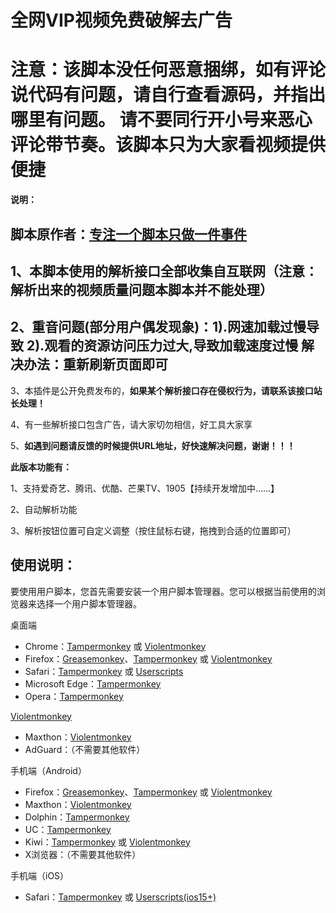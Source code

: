 # 全网VIP视频免费破解去广告

# 注意：该脚本没任何恶意捆绑，如有评论说代码有问题，请自行查看源码，并指出哪里有问题。 请不要同行开小号来恶心评论带节奏。该脚本只为大家看视频提供便捷

**说明：**
## 脚本原作者：[专注一个脚本只做一件事件](https://greasyfork.org/zh-CN/scripts/438657-%E5%85%A8%E7%BD%91vip%E8%A7%86%E9%A2%91%E5%85%8D%E8%B4%B9%E7%A0%B4%E8%A7%A3-%E4%B8%93%E6%B3%A8%E4%B8%80%E4%B8%AA%E8%84%9A%E6%9C%AC%E5%8F%AA%E5%81%9A%E4%B8%80%E4%BB%B6%E4%BA%8B%E4%BB%B6)

## 1、本脚本使用的**解析接口全部收集自互联网（注意：解析出来的视频质量问题本脚本并不能处理）**

## 2、重音问题(部分用户偶发现象)：1).网速加载过慢导致 2).观看的资源访问压力过大,导致加载速度过慢 解决办法：重新刷新页面即可

3、本插件是公开免费发布的，**如果某个解析接口存在侵权行为，请联系该接口站长处理！**

4、有一些解析接口包含广告，请大家切勿相信，好工具大家享

5、**如遇到问题请反馈的时候提供URL地址，好快速解决问题，谢谢！！！**

**此版本功能有：**

1、支持爱奇艺、腾讯、优酷、芒果TV、1905【持续开发增加中......】

2、自动解析功能

3、解析按钮位置可自定义调整（按住鼠标右键，拖拽到合适的位置即可）

## 使用说明：

要使用用户脚本，您首先需要安装一个用户脚本管理器。您可以根据当前使用的浏览器来选择一个用户脚本管理器。

桌面端

- Chrome：[Tampermonkey](https://chrome.google.com/webstore/detail/tampermonkey/dhdgffkkebhmkfjojejmpbldmpobfkfo) 或 [Violentmonkey](https://chrome.google.com/webstore/detail/violent-monkey/jinjaccalgkegednnccohejagnlnfdag)
- Firefox：[Greasemonkey](https://addons.mozilla.org/firefox/addon/greasemonkey/)、[Tampermonkey](https://addons.mozilla.org/firefox/addon/tampermonkey/) 或 [Violentmonkey](https://addons.mozilla.org/firefox/addon/violentmonkey/)
- Safari：[Tampermonkey](http://tampermonkey.net/?browser=safari) 或 [Userscripts](https://apps.apple.com/app/userscripts/id1463298887)
- Microsoft Edge：[Tampermonkey](https://microsoftedge.microsoft.com/addons/detail/tampermonkey/iikmkjmpaadaobahmlepeloendndfphd)
- Opera：[Tampermonkey](https://addons.opera.com/extensions/details/tampermonkey-beta/)

[Violentmonkey](https://violentmonkey.github.io/get-it/)

- Maxthon：[Violentmonkey](http://extension.maxthon.com/detail/index.php?view_id=1680)
- AdGuard：（不需要其他软件）

手机端（Android）

- Firefox：[Greasemonkey](https://addons.mozilla.org/firefox/addon/greasemonkey/)、[Tampermonkey](https://addons.mozilla.org/firefox/addon/tampermonkey/) 或 [Violentmonkey](https://addons.mozilla.org/firefox/addon/violentmonkey/)
- Maxthon：[Violentmonkey](http://extension.maxthon.com/detail/index.php?view_id=1680)
- Dolphin：[Tampermonkey](https://play.google.com/store/apps/details?id=net.tampermonkey.dolphin)
- UC：[Tampermonkey](https://www.tampermonkey.net/?browser=ucweb&ext=dhdg)
- Kiwi：[Tampermonkey](https://chrome.google.com/webstore/detail/tampermonkey/dhdgffkkebhmkfjojejmpbldmpobfkfo) 或 [Violentmonkey](https://chrome.google.com/webstore/detail/violent-monkey/jinjaccalgkegednnccohejagnlnfdag)
- X浏览器：（不需要其他软件）

手机端（iOS）

- Safari：[Tampermonkey](http://tampermonkey.net/?browser=safari) 或 [Userscripts(ios15+)](https://apps.apple.com/app/userscripts/id1463298887)
